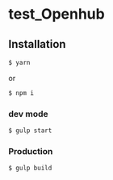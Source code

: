 # test_Openhub
## Installation
```sh
$ yarn
```
or
```sh
$ npm i
```

### dev mode
```sh
$ gulp start
```
### Production
```sh
$ gulp build
```

